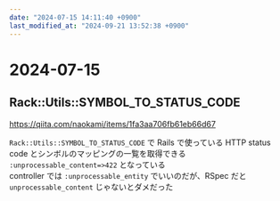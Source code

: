 ```yaml
---
date: "2024-07-15 14:11:40 +0900"
last_modified_at: "2024-09-21 13:52:38 +0900"
---
```


# 2024-07-15
## Rack::Utils::SYMBOL_TO_STATUS_CODE
https://qiita.com/naokami/items/1fa3aa706fb61eb66d67

`Rack::Utils::SYMBOL_TO_STATUS_CODE` で Rails で使っている HTTP status code とシンボルのマッピングの一覧を取得できる  
`:unprocessable_content=>422` となっている  
controller では `:unprocessable_entity` でいいのだが、RSpec だと `unprocessable_content` じゃないとダメだった  

